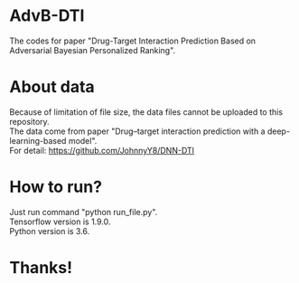 # AdvB-DTI
The codes for paper "Drug-Target Interaction Prediction Based on Adversarial Bayesian Personalized Ranking".

# About data
Because of limitation of file size, the data files cannot be uploaded to this repository.</br>
The data come from paper "Drug–target interaction prediction with a deep-learning-based model".</br>
For detail: https://github.com/JohnnyY8/DNN-DTI

# How to run?
Just run command "python run_file.py".</br>
Tensorflow version is 1.9.0.</br>
Python version is 3.6.</br>

# Thanks!

